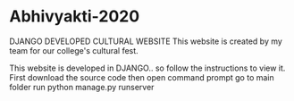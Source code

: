 # Abhivyakti-2020
DJANGO DEVELOPED CULTURAL WEBSITE
This website is created by my team for our college's cultural fest. 

This website is developed in DJANGO.. so follow the instructions to view it.
First download the source code
then open command prompt
go to main folder
run  python manage.py runserver
